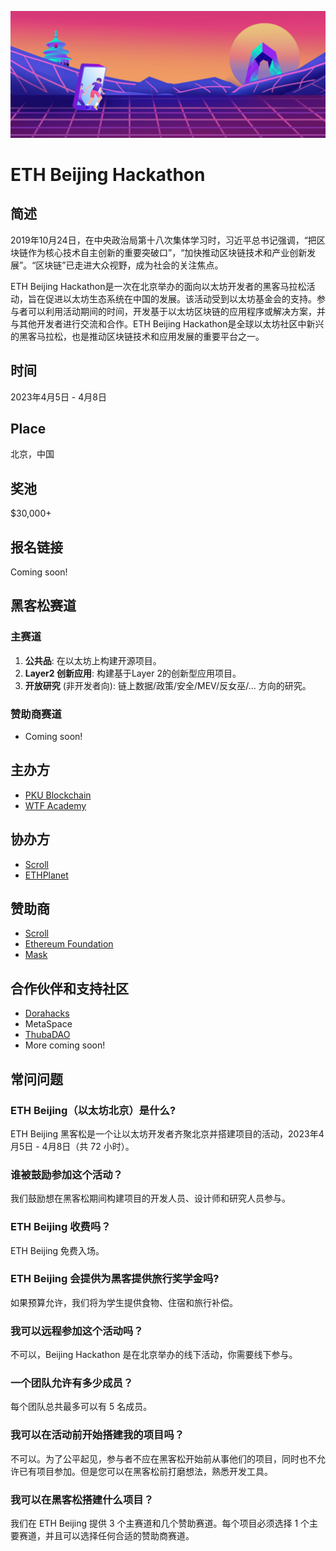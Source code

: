 ![](./img/banner.jpeg)
# ETH Beijing Hackathon

## 简述

2019年10月24日，在中央政治局第十八次集体学习时，习近平总书记强调，“把区块链作为核心技术自主创新的重要突破口”，“加快推动区块链技术和产业创新发展”。“区块链”已走进大众视野，成为社会的关注焦点。

ETH Beijing Hackathon是一次在北京举办的面向以太坊开发者的黑客马拉松活动，旨在促进以太坊生态系统在中国的发展。该活动受到以太坊基金会的支持。参与者可以利用活动期间的时间，开发基于以太坊区块链的应用程序或解决方案，并与其他开发者进行交流和合作。ETH Beijing Hackathon是全球以太坊社区中新兴的黑客马拉松，也是推动区块链技术和应用发展的重要平台之一。

## 时间
2023年4月5日 - 4月8日

## Place
北京，中国

## 奖池

$30,000+

## 报名链接

Coming soon!

## 黑客松赛道
### 主赛道
1. **公共品**: 在以太坊上构建开源项目。
2. **Layer2 创新应用**: 构建基于Layer 2的创新型应用项目。
3. **开放研究** (非开发者向): 链上数据/政策/安全/MEV/反女巫/... 方向的研究。

### 赞助商赛道
- Coming soon!

## 主办方

- [PKU Blockchain](https://twitter.com/PKUBlockchain)
- [WTF Academy](https://twitter.com/WTFAcademy_)

## 协办方
- [Scroll](https://twitter.com/Scroll_ZKP)
- [ETHPlanet](https://twitter.com/ETHPlanet)

## 赞助商
- [Scroll](https://twitter.com/Scroll_ZKP)
- [Ethereum Foundation](https://twitter.com/EF_ESP)
- [Mask](https://twitter.com/realMaskNetwork)

## 合作伙伴和支持社区
- [Dorahacks](https://twitter.com/DoraHacks)
- MetaSpace
- [ThubaDAO](https://twitter.com/THUBA_DAO)
- More coming soon!

## 常问问题


### ETH Beijing（以太坊北京）是什么?

ETH Beijing 黑客松是一个让以太坊开发者齐聚北京并搭建项目的活动，2023年4月5日 - 4月8日（共 72 小时）。

### 谁被鼓励参加这个活动？

我们鼓励想在黑客松期间构建项目的开发人员、设计师和研究人员参与。


### ETH Beijing 收费吗？


ETH Beijing 免费入场。

### ETH Beijing 会提供为黑客提供旅行奖学金吗?

如果预算允许，我们将为学生提供食物、住宿和旅行补偿。


### 我可以远程参加这个活动吗？

不可以，Beijing Hackathon 是在北京举办的线下活动，你需要线下参与。


### 一个团队允许有多少成员？

每个团队总共最多可以有 5 名成员。


### 我可以在活动前开始搭建我的项目吗？

不可以。为了公平起见，参与者不应在黑客松开始前从事他们的项目，同时也不允许已有项目参加。但是您可以在黑客松前打磨想法，熟悉开发工具。

### 我可以在黑客松搭建什么项目？

我们在 ETH Beijing 提供 3 个主赛道和几个赞助赛道。每个项目必须选择 1 个主要赛道，并且可以选择任何合适的赞助商赛道。